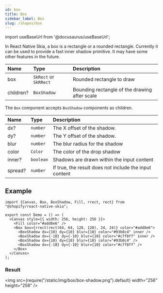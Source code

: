 ```yaml
---
id: box
title: Box
sidebar_label: Box
slug: /shapes/box
---
```


import useBaseUrl from '@docusaurus/useBaseUrl';


In React Native Skia, a box is a rectangle or a rounded rectangle.
Currently it can be used to provide a fast inner shadow primitive.
It may have some other features in the future.

| Name       | Type     |  Description                                       |
|:-----------|:---------|:---------------------------------------------------|
| box        | `SkRect` or `SkRRect` | Rounded rectangle to draw             |
| children?  | `BoxShadow` | Bounding rectangle of the drawing after scale   |

The `Box` component accepts `BoxShadow` components as children.

| Name    | Type      |  Description                                           |
|:--------|:----------|:-------------------------------------------------------|
| dx?     | `number`  | The X offset of the shadow.                            |
| dy?     | `number`  | The Y offset of the shadow.                            |
| blur    | `number`  | The blur radius for the shadow                         |
| color   | `Color`   | The color of the drop shadow                           |
| inner?  | `boolean` | Shadows are drawn within the input content             |
| spread? | `number`  | If true, the result does not include the input content | 


## Example

```tsx twoslash
import {Canvas, Box, BoxShadow, Fill, rrect, rect} from "@shopify/react-native-skia";

export const Demo = () => (
  <Canvas style={{ width: 256, height: 256 }}>
    <Fill color="#add8e6" />
    <Box box={rrect(rect(64, 64, 128, 128), 24, 24)} color="#add8e6">
      <BoxShadow dx={10} dy={10} blur={10} color="#93b8c4" inner />
      <BoxShadow dx={-10} dy={-10} blur={10} color="#c7f8ff" inner />
      <BoxShadow dx={10} dy={10} blur={10} color="#93b8c4" />
      <BoxShadow dx={-10} dy={-10} blur={10} color="#c7f8ff" />
    </Box>
  </Canvas>
);
```

### Result

<img src={require("/static/img/box/box-shadow.png").default} width="256" height="256" />
